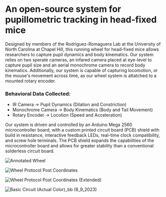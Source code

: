 # An open-source system for pupillometric tracking in head-fixed mice

Designed by members of the Rodriguez-Romaguera Lab at the University of North Carolina at Chapel Hill, this running wheel for head-fixed mice allows researchers to capture pupil dynamics and body kinematics. Our system relies on two sperate cameras, an infared camera placed at eye-level to capture pupil size and an aerial monochrome camera to record body kinematics. Additionally, our system is capable of capturing  locomotion, or the mouse's movement across time, as our wheel system is attatched to a mounted rotary encoder.

### **Behavioral Data Collected**:
- IR Camera → Pupil Dynamics (Dilation and Constriction)
- Monochrome Camera → Body Kinematics (Body and Tail Movement)
- Rotary Encoder → Locotion (Speed and Acceleration)

Our system is driven and controlled by an Arduino Mega 2560 microcontroller board, with a custom printed circuit board (PCB) shield with build in resistance, interactive feedback LEDs, real-time clock compatibility, and screw hole terminals. The PCB shield expands the capabilities of the microcontroller board and allows for greater stability than a conventional solderless circuit board. 




![Annotated Wheel](https://github.com/jovantormesvaquerano/Pupillometry-Wheel/assets/135740829/743abb41-5518-4917-9bde-c7935521df62)


![Wheel Protocol Post Coordinates](https://github.com/jovantormesvaquerano/Pupillometry-Wheel/assets/135740829/55f1cbfe-9d17-4efd-af8b-2df995eb98f9)


![Wheel Protocol Post Coordinates (Extended)](https://github.com/jovantormesvaquerano/Pupillometry-Wheel/assets/135740829/aff3a0a8-440d-4919-b445-9f0230324e19)


![Basic Circuit (Actual Color)_bb (8_9_2023)](https://github.com/jovantormesvaquerano/Pupillometry-Wheel/assets/135740829/442b6286-ca3d-4529-ac3e-d9e751978e69)

